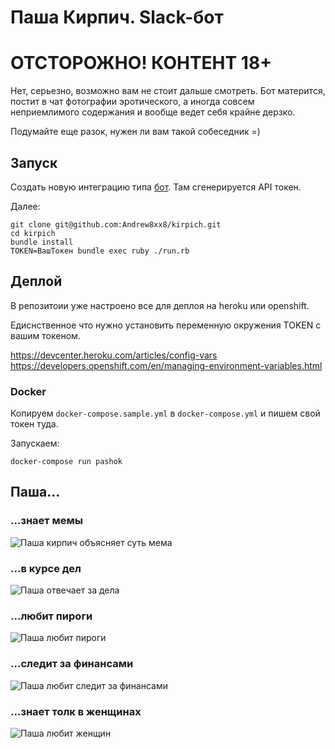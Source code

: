 # Паша Кирпич. Slack-бот

# ОТСТОРОЖНО! КОНТЕНТ 18+

Нет, серьезно, возможно вам не стоит дальше смотреть. Бот матерится, постит в чат фотографии эротического, а иногда совсем неприемлимого содержания и вообще ведет себя крайне дерзко.

Подумайте еще разок, нужен ли вам такой собеседник =)

## Запуск

Создать новую интеграцию типа [бот](https://my.slack.com/services/new/bot). Там сгенерируется API токен.

Далее:

```
git clone git@github.com:Andrew8xx8/kirpich.git
cd kirpich
bundle install
TOKEN=ВашТокен bundle exec ruby ./run.rb
```

## Деплой

В репозитоии уже настроено все для деплоя на heroku или openshift.

Едиснственное что нужно установить переменную окружения TOKEN с вашим токеном.

https://devcenter.heroku.com/articles/config-vars
https://developers.openshift.com/en/managing-environment-variables.html

### Docker

Копируем `docker-compose.sample.yml` в `docker-compose.yml` и пишем свой токен туда.

Запускаем:

```
docker-compose run pashok
```

## Паша...

### ...знает мемы

![Паша кирпич объясняет суть мема](https://dl.dropboxusercontent.com/u/4256669/kirpich.png)

### ...в курсе дел

![Паша отвечает за дела](https://dl.dropboxusercontent.com/u/4256669/kirpich2.png)

### ...любит пироги

![Паша любит пироги](https://dl.dropboxusercontent.com/u/4256669/kirpich3.png)

### ...следит за финансами

![Паша любит следит за финансами](https://dl.dropboxusercontent.com/u/4256669/kirpich4.png)

### ...знает толк в женщинах

![Паша любит женщин](https://dl.dropboxusercontent.com/u/4256669/kirpich5.png)

